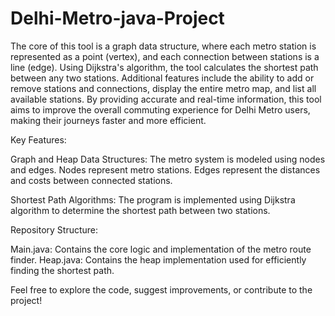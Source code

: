 # Delhi-Metro-java-Project


The core of this tool is a graph data structure, where each metro station is represented as a point (vertex), and each connection between stations is a line (edge). Using Dijkstra's algorithm, the tool calculates the shortest path between any two stations. Additional features include the ability to add or remove stations and connections, display the entire metro map, and list all available stations. By providing accurate and real-time information, this tool aims to improve the overall commuting experience for Delhi Metro users, making their journeys faster and more efficient.

 Key Features:
 
Graph and Heap Data Structures: The metro system is modeled using nodes and edges. Nodes represent metro stations. Edges represent the distances and costs between connected stations.

Shortest Path Algorithms: The program is implemented using Dijkstra algorithm to determine the shortest path between two stations.

Repository Structure:
 
Main.java: Contains the core logic and implementation of the metro route finder.
Heap.java: Contains the heap implementation used for efficiently finding the shortest path.


Feel free to explore the code, suggest improvements, or contribute to the project!
